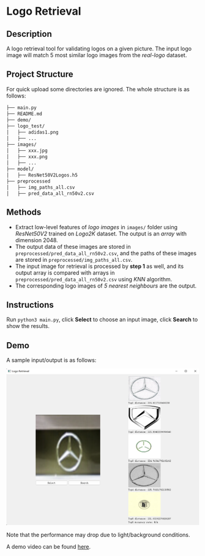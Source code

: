 # Logo Retrieval

## Description
A logo retrieval tool for validating logos on a given picture. The input logo image will match 5 most similar logo images from the _real-logo_ dataset.

## Project Structure
For quick upload some directories are ignored. The whole structure is as follows:
```
├── main.py
├── README.md
├── demo/
├── logo_test/
│   ├── adidas1.png
│   ├── ...
├── images/
│   ├── xxx.jpg
│   ├── xxx.png
│   ├── ...
├── model/
│   ├── ResNet50V2Logos.h5
├── preprocessed
│   ├── img_paths_all.csv
│   ├── pred_data_all_rn50v2.csv
```

## Methods
- Extract low-level features of _logo images_ in `images/` folder using _ResNet50V2_ trained on _Logo2K_ dataset. The output is an _array_ with dimension 2048.
- The output data of these images are stored in `preprocessed/pred_data_all_rn50v2.csv`, and the paths of these images are stored in `preprocessed/img_paths_all.csv`.
- The input image for retrieval is processed by __step 1__ as well, and its output array is compared with arrays in `preprocessed/pred_data_all_rn50v2.csv` using _KNN_ algorithm.
- The corresponding logo images of _5 nearest neighbours_ are the output.

## Instructions
Run `python3 main.py`, click __Select__ to choose an input image, click __Search__ to show the results.

## Demo
A sample input/output is as follows:

![Screenshot](demo/Screenshot.png)

Note that the performance may drop due to light/background conditions.

A demo video can be found [here](/demo/Demo.mp4).